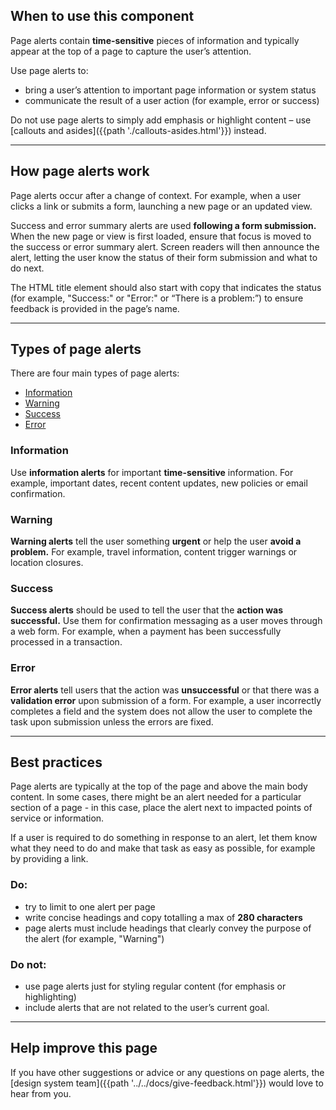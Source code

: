 ## When to use this component
Page alerts contain **time-sensitive** pieces of information and typically appear at the top of a page to capture the user’s attention.  

Use page alerts to:

* bring a user’s attention to important page information or system status
* communicate the result of a user action (for example, error or success)

Do not use page alerts to simply add emphasis or highlight content &ndash; use [callouts and asides]({{path './callouts-asides.html'}}) instead.

<hr>

## How page alerts work
Page alerts occur after a change of context. For example, when a user clicks a link or submits a form, launching a new page or an updated view.

Success and error summary alerts are used **following a form submission.** When the new page or view is first loaded, ensure that focus is moved to the success or error summary alert. Screen readers will then announce the alert, letting the user know the status of their form submission and what to do next.

The HTML title element should also start with copy that indicates the status (for example, "Success:" or "Error:" or “There is a problem:”) to ensure feedback is provided in the page’s name.

<hr>

## Types of page alerts

There are four main types of page alerts:

* [Information](#info)
* [Warning](#warning)
* [Success](#success)
* [Error](#error)

### <a name="info"></a>Information
Use **information alerts** for important **time-sensitive** information. For example, important dates, recent content updates, new policies or email confirmation.

### <a name="warning"></a>Warning
**Warning alerts** tell the user something **urgent** or help the user **avoid a problem.** For example, travel information, content trigger warnings or location closures.

### <a name="success"></a>Success
**Success alerts** should be used to tell the user that the **action was successful.** Use them for confirmation messaging as a user moves through a web form. For example, when a payment has been successfully processed in a transaction.

### <a name="error"></a>Error
**Error alerts** tell users that the action was **unsuccessful** or that there was a **validation error** upon submission of a form. For example, a user incorrectly completes a field and the system does not allow the user to complete the task upon submission unless the errors are fixed.

<hr>

## Best practices

Page alerts are typically at the top of the page and above the main body content. In some cases, there might be an alert needed for a particular section of a page - in this case, place the alert next to impacted points of service or information.

If a user is required to do something in response to an alert, let them know what they need to do and make that task as easy as possible, for example by providing a link.

### Do:
* try to limit to one alert per page
* write concise headings and copy totalling a max of **280 characters**
* page alerts must include headings that clearly convey the purpose of the alert (for example, "Warning")

### Do not:
* use page alerts just for styling regular content (for emphasis or highlighting)
* include alerts that are not related to the user’s current goal.

<hr>

## Help improve this page

If you have other suggestions or advice or any questions on page alerts, the [design system team]({{path '../../docs/give-feedback.html'}}) would love to hear from you.
